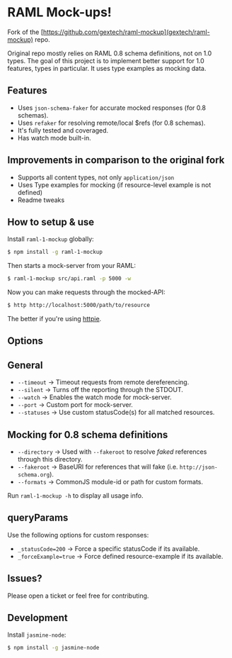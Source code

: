 RAML Mock-ups!
==============

Fork of the [https://github.com/gextech/raml-mockup](gextech/raml-mockup) repo.

Original repo mostly relies on RAML 0.8 schema definitions, not on 1.0 types. The goal of this project is to implement
better support for 1.0 features, types in particular. It uses type examples as mocking data. 

Features
--------

- Uses `json-schema-faker` for accurate mocked responses (for 0.8 schemas).
- Uses `refaker` for resolving remote/local $refs (for 0.8 schemas).
- It's fully tested and coveraged.
- Has watch mode built-in.

Improvements in comparison to the original fork
--------

- Supports all content types, not only `application/json`
- Uses Type examples for mocking (if resource-level example is not defined)
- Readme tweaks

How to setup & use
--------

Install `raml-1-mockup` globally:

```bash
$ npm install -g raml-1-mockup
```

Then starts a mock-server from your RAML:

```bash
$ raml-1-mockup src/api.raml -p 5000 -w
```

Now you can make requests through the mocked-API:

```bash
$ http http://localhost:5000/path/to/resource
```

The better if you're using [httpie](https://github.com/jakubroztocil/httpie).

Options
-------

General
-----------

- `--timeout` &rarr; Timeout requests from remote dereferencing.
- `--silent` &rarr; Turns off the reporting through the STDOUT.
- `--watch` &rarr; Enables the watch mode for mock-server.
- `--port` &rarr; Custom port for mock-server.
- `--statuses` &rarr; Use custom statusCode(s) for all matched resources.

Mocking for 0.8 schema definitions
-----------

- `--directory` &rarr; Used with `--fakeroot` to resolve _faked_ references through this directory.
- `--fakeroot` &rarr; BaseURI for references that will fake (i.e. `http://json-schema.org`).
- `--formats` &rarr; CommonJS module-id or path for custom formats.

Run `raml-1-mockup -h` to display all usage info.

queryParams
-----------

Use the following options for custom responses:

- `_statusCode=200` &rarr; Force a specific statusCode if its available.
- `_forceExample=true` &rarr; Force defined resource-example if its available.

Issues?
-------

Please open a ticket or feel free for contributing.

Development
-------

Install `jasmine-node`:

```bash
$ npm install -g jasmine-node
```
